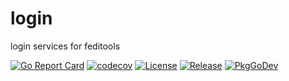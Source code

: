# login
login services for feditools

[![Go Report Card](https://goreportcard.com/badge/github.com/feditools/login?style=flat-square)](https://goreportcard.com/report/github.com/feditools/login)
[![codecov](https://codecov.io/gh/feditools/login/branch/develop/graph/badge.svg)](https://codecov.io/gh/feditools/login)
[![License](https://img.shields.io/github/license/feditools/login)](https://www.gnu.org/licenses/gpl-3.0.en.html)
[![Release](https://img.shields.io/github/release/feditools/login.svg?style=flat-square)](https://github.com/feditools/login/releases/latest)
[![PkgGoDev](https://pkg.go.dev/badge/github.com/feditools/login)](https://pkg.go.dev/github.com/feditools/login)
